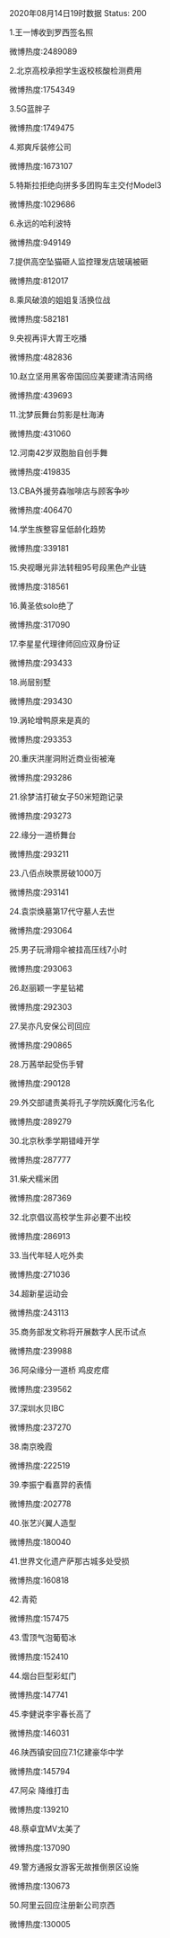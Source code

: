 2020年08月14日19时数据
Status: 200

1.王一博收到罗西签名照

微博热度:2489089

2.北京高校承担学生返校核酸检测费用

微博热度:1754349

3.5G蓝胖子

微博热度:1749475

4.郑爽斥装修公司

微博热度:1673107

5.特斯拉拒绝向拼多多团购车主交付Model3

微博热度:1029686

6.永远的哈利波特

微博热度:949149

7.提供高空坠猫砸人监控理发店玻璃被砸

微博热度:812017

8.乘风破浪的姐姐复活换位战

微博热度:582181

9.央视再评大胃王吃播

微博热度:482836

10.赵立坚用黑客帝国回应美要建清洁网络

微博热度:439693

11.沈梦辰舞台剪影是杜海涛

微博热度:431060

12.河南42岁双胞胎自创手舞

微博热度:419835

13.CBA外援劳森咖啡店与顾客争吵

微博热度:406470

14.学生族整容呈低龄化趋势

微博热度:339181

15.央视曝光非法转租95号段黑色产业链

微博热度:318561

16.黄圣依solo绝了

微博热度:317090

17.李星星代理律师回应双身份证

微博热度:293433

18.尚层别墅

微博热度:293430

19.涡轮增鸭原来是真的

微博热度:293353

20.重庆洪崖洞附近商业街被淹

微博热度:293286

21.徐梦洁打破女子50米短跑记录

微博热度:293273

22.缘分一道桥舞台

微博热度:293211

23.八佰点映票房破1000万

微博热度:293141

24.袁崇焕墓第17代守墓人去世

微博热度:293064

25.男子玩滑翔伞被挂高压线7小时

微博热度:293063

26.赵丽颖一字星钻裙

微博热度:292303

27.吴亦凡安保公司回应

微博热度:290865

28.万茜举起受伤手臂

微博热度:290128

29.外交部谴责美将孔子学院妖魔化污名化

微博热度:289279

30.北京秋季学期错峰开学

微博热度:287777

31.柴犬糯米团

微博热度:287369

32.北京倡议高校学生非必要不出校

微博热度:286913

33.当代年轻人吃外卖

微博热度:271036

34.超新星运动会

微博热度:243113

35.商务部发文称将开展数字人民币试点

微博热度:239988

36.阿朵缘分一道桥 鸡皮疙瘩

微博热度:239562

37.深圳水贝IBC

微博热度:237270

38.南京晚霞

微博热度:222519

39.李振宁看嘉羿的表情

微博热度:202778

40.张艺兴翼人造型

微博热度:180040

41.世界文化遗产萨那古城多处受损

微博热度:160818

42.青菀

微博热度:157475

43.雪顶气泡葡萄冰

微博热度:152410

44.烟台巨型彩虹门

微博热度:147741

45.李健说李宇春长高了

微博热度:146031

46.陕西镇安回应7.1亿建豪华中学

微博热度:145794

47.阿朵 降维打击

微博热度:139210

48.蔡卓宜MV太美了

微博热度:137090

49.警方通报女游客无故推倒景区设施

微博热度:130673

50.阿里云回应注册新公司京西

微博热度:130005

